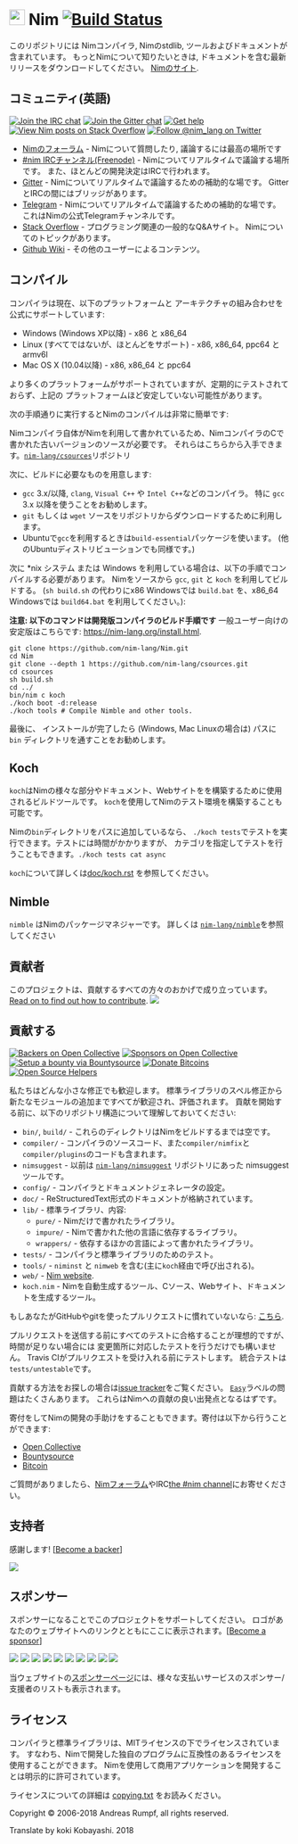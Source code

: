# <img src="https://raw.githubusercontent.com/nim-lang/assets/master/Art/logo-crown.png" height="28px"/> Nim [![Build Status][badge-nim-travisci]][nim-travisci]

このリポジトリには Nimコンパイラ, Nimのstdlib, ツールおよびドキュメントが含まれています。
もっとNimについて知りたいときは, ドキュメントを含む最新リリースをダウンロードしてください。 [Nimのサイト][nim-site].

## コミュニティ(英語)
[![Join the IRC chat][badge-nim-irc]][nim-irc]
[![Join the Gitter chat][badge-nim-gitter]][nim-gitter]
[![Get help][badge-nim-forum-gethelp]][nim-forum]
[![View Nim posts on Stack Overflow][badge-nim-stackoverflow]][nim-stackoverflow-newest]
[![Follow @nim_lang on Twitter][badge-nim-twitter]][nim-twitter]

* [Nimのフォーラム][nim-forum] - Nimについて質問したり, 議論するには最高の場所です
* [#nim IRCチャンネル(Freenode)][nim-irc] - Nimについてリアルタイムで議論する場所です。
  また、ほとんどの開発決定はIRCで行われます。
* [Gitter][nim-gitter] - Nimについてリアルタイムで議論するための補助的な場です。
  GitterとIRCの間にはブリッジがあります。
* [Telegram][nim-telegram] - Nimについてリアルタイムで議論するための補助的な場です。
  これはNimの公式Telegramチャンネルです。
* [Stack Overflow][nim-stackoverflow] - プログラミング関連の一般的なQ&Aサイト。
  Nimについてのトピックがあります。
* [Github Wiki][nim-wiki] - その他のユーザーによるコンテンツ。

## コンパイル
コンパイラは現在、以下のプラットフォームと
アーキテクチャの組み合わせを公式にサポートしています:

  * Windows (Windows XP以降) - x86 と x86_64
  * Linux (すべてではないが、ほとんどをサポート) - x86, x86_64, ppc64 と armv6l
  * Mac OS X (10.04以降) - x86, x86_64 と ppc64

より多くのプラットフォームがサポートされていますが、定期的にテストされておらず、上記の
プラットフォームほど安定していない可能性があります。

次の手順通りに実行するとNimのコンパイルは非常に簡単です:

Nimコンパイラ自体がNimを利用して書かれているため、NimコンパイラのCで書かれた古いバージョンのソースが必要です。
それらはこちらから入手できます。[``nim-lang/csources``][csources-repo]リポジトリ


次に、ビルドに必要なものを用意します:

  * ``gcc`` 3.x/以降, ``clang``, ``Visual C++`` や ``Intel C++``などのコンパイラ。
    特に ``gcc`` 3.x 以降を使うことをお勧めします。
  * ``git`` もしくは ``wget`` ソースをリポジトリからダウンロードするために利用します。
  * Ubuntuで``gcc``を利用するときは``build-essential``パッケージを使います。
    (他のUbuntuディストリビューションでも同様です。) 

次に \*nix システム または Windows を利用している場合は、以下の手順でコンパイルする必要があります。
Nimをソースから ``gcc``, ``git`` と ``koch`` を利用してビルドする。
(``sh build.sh`` の代わりにx86 Windowsでは ``build.bat`` を、x86_64 Windowsでは ``build64.bat`` を利用してください。):

**注意: 以下のコマンドは開発版コンパイラのビルド手順です**
一般ユーザー向けの安定版はこちらです: https://nim-lang.org/install.html.

```
git clone https://github.com/nim-lang/Nim.git
cd Nim
git clone --depth 1 https://github.com/nim-lang/csources.git
cd csources
sh build.sh
cd ../
bin/nim c koch
./koch boot -d:release
./koch tools # Compile Nimble and other tools.
```

最後に、 インストールが完了したら (Windows, Mac  Linuxの場合は) 
パスに ``bin`` ディレクトリを通すことをお勧めします。

## Koch
``koch``はNimの様々な部分やドキュメント、Webサイトをを構築するために使用されるビルドツールです。
``koch``を使用してNimのテスト環境を構築することも可能です。

Nimの``bin``ディレクトリをパスに追加しているなら、
``./koch tests``でテストを実行できます。テストには時間がかかりますが、
カテゴリを指定してテストを行うこともできます。``./koch tests cat async``

``koch``について詳しくは[doc/koch.rst](doc/koch.rst) を参照してください。

## Nimble

``nimble`` はNimのパッケージマネジャーです。 詳しくは
[``nim-lang/nimble``][nimble-repo]を参照してください

## 貢献者

このプロジェクトは、貢献するすべての方々のおかげで成り立っています。 [Read on to find out how to contribute](#contributing).
<a href="https://github.com/nim-lang/Nim/graphs/contributors"><img src="https://opencollective.com/Nim/contributors.svg?width=890" /></a>

## 貢献する
[![Backers on Open Collective](https://opencollective.com/nim/backers/badge.svg)](#backers) [![Sponsors on Open Collective](https://opencollective.com/nim/sponsors/badge.svg)](#sponsors)
[![Setup a bounty via Bountysource][badge-nim-bountysource]][nim-bountysource]
[![Donate Bitcoins][badge-nim-bitcoin]][nim-bitcoin]
[![Open Source Helpers](https://www.codetriage.com/nim-lang/nim/badges/users.svg)](https://www.codetriage.com/nim-lang/nim)

私たちはどんな小さな修正でも歓迎します。
標準ライブラリのスペル修正から新たなモジュールの追加まですべてが歓迎され、評価されます。
貢献を開始する前に、以下のリポジトリ構造について理解しておいてください:

* ``bin/``, ``build/`` - これらのディレクトリはNimをビルドするまでは空です。
* ``compiler/`` - コンパイラのソースコード、また``compiler/nimfix``と``compiler/plugins``のコードも含まれます。
* ``nimsuggest`` - 以前は [``nim-lang/nimsuggest``][nimsuggest-repo] リポジトリにあった nimsuggest ツールです。 
* ``config/`` - コンパイラとドキュメントジェネレータの設定。
* ``doc/`` - ReStructuredText形式のドキュメントが格納されています。
* ``lib/`` - 標準ライブラリ、内容:
    * ``pure/`` - Nimだけで書かれたライブラリ。
    * ``impure/`` - Nimで書かれた他の言語に依存するライブラリ。
    * ``wrappers/`` - 依存するほかの言語によって書かれたライブラリ。
* ``tests/`` - コンパイラと標準ライブラリのためのテスト。
* ``tools/`` - ``niminst`` と ``nimweb`` を含む(主に``koch``経由で呼び出される)。
* ``web/`` - [Nim website][nim-site].
* ``koch.nim`` - Nimを自動生成するツール、Cソース、Webサイト、ドキュメントを生成するツール。

もしあなたがGitHubやgitを使ったプルリクエストに慣れていないなら:
[こちら][pull-request-instructions].

プルリクエストを送信する前にすべてのテストに合格することが理想的ですが、時間が足りない場合には
変更箇所に対応したテストを行うだけでも構いません。
Travis CIがプルリクエストを受け入れる前にテストします。
統合テストは ``tests/untestable``です。

貢献する方法をお探しの場合は[issue tracker][nim-issues]をご覧ください。
 [``Easy``][nim-issues-easy]ラベルの問題はたくさんあります。
これらはNimへの貢献の良い出発点となるはずです。

寄付をしてNimの開発の手助けをすることもできます。寄付は以下から行うことができます:

* [Open Collective](https://opencollective.com/nim)
* [Bountysource][nim-bountysource]
* [Bitcoin][nim-bitcoin]

ご質問がありましたら、[Nimフォーラム][nim-forum]やIRC[the \#nim channel][nim-irc]にお寄せください。


## 支持者

感謝します! [[Become a backer](https://opencollective.com/Nim#backer)]

<a href="https://opencollective.com/Nim#backers" target="_blank"><img src="https://opencollective.com/Nim/backers.svg?width=890"></a>


## スポンサー

スポンサーになることでこのプロジェクトをサポートしてください。 ロゴがあなたのウェブサイトへのリンクとともにここに表示されます。[[Become a sponsor](https://opencollective.com/Nim#sponsor)]

<a href="https://opencollective.com/Nim/sponsor/0/website" target="_blank"><img src="https://opencollective.com/Nim/sponsor/0/avatar.svg"></a>
<a href="https://opencollective.com/Nim/sponsor/1/website" target="_blank"><img src="https://opencollective.com/Nim/sponsor/1/avatar.svg"></a>
<a href="https://opencollective.com/Nim/sponsor/2/website" target="_blank"><img src="https://opencollective.com/Nim/sponsor/2/avatar.svg"></a>
<a href="https://opencollective.com/Nim/sponsor/3/website" target="_blank"><img src="https://opencollective.com/Nim/sponsor/3/avatar.svg"></a>
<a href="https://opencollective.com/Nim/sponsor/4/website" target="_blank"><img src="https://opencollective.com/Nim/sponsor/4/avatar.svg"></a>
<a href="https://opencollective.com/Nim/sponsor/5/website" target="_blank"><img src="https://opencollective.com/Nim/sponsor/5/avatar.svg"></a>
<a href="https://opencollective.com/Nim/sponsor/6/website" target="_blank"><img src="https://opencollective.com/Nim/sponsor/6/avatar.svg"></a>
<a href="https://opencollective.com/Nim/sponsor/7/website" target="_blank"><img src="https://opencollective.com/Nim/sponsor/7/avatar.svg"></a>
<a href="https://opencollective.com/Nim/sponsor/8/website" target="_blank"><img src="https://opencollective.com/Nim/sponsor/8/avatar.svg"></a>
<a href="https://opencollective.com/Nim/sponsor/9/website" target="_blank"><img src="https://opencollective.com/Nim/sponsor/9/avatar.svg"></a>

当ウェブサイトの[スポンサーページ](https://nim-lang.org/sponsors.html)には、様々な支払いサービスのスポンサー/支援者のリストも表示されます。

## ライセンス
コンパイラと標準ライブラリは、MITライセンスの下でライセンスされています。
すなわち、Nimで開発した独自のプログラムに互換性のあるライセンスを使用することができます。
Nimを使用して商用アプリケーションを開発することは明示的に許可されています。

ライセンスについての詳細は [copying.txt](copying.txt) をお読みください。

Copyright © 2006-2018 Andreas Rumpf, all rights reserved.

Translate by koki Kobayashi. 2018

[nim-site]: https://nim-lang.org
[nim-forum]: https://forum.nim-lang.org
[nim-issues]: https://github.com/nim-lang/Nim/issues
[nim-issues-easy]: https://github.com/nim-lang/Nim/labels/Easy
[nim-irc]: https://webchat.freenode.net/?channels=nim
[nim-travisci]: https://travis-ci.org/nim-lang/Nim
[nim-twitter]: https://twitter.com/nim_lang
[nim-stackoverflow]: https://stackoverflow.com/questions/tagged/nim
[nim-stackoverflow-newest]: https://stackoverflow.com/questions/tagged/nim?sort=newest&pageSize=15
[nim-gitter]: https://gitter.im/nim-lang/Nim
[nim-telegram]: https://t.me/nim_lang
[nim-bountysource]: https://www.bountysource.com/teams/nim
[nim-bitcoin]: https://blockchain.info/address/1BXfuKM2uvoD6mbx4g5xM3eQhLzkCK77tJ
[nimble-repo]: https://github.com/nim-lang/nimble
[nimsuggest-repo]: https://github.com/nim-lang/nimsuggest
[csources-repo]: https://github.com/nim-lang/csources
[badge-nim-travisci]: https://img.shields.io/travis/nim-lang/Nim/devel.svg?style=flat-square
[badge-nim-irc]: https://img.shields.io/badge/chat-on_irc-blue.svg?style=flat-square
[badge-nim-gitter]: https://img.shields.io/badge/chat-on_gitter-blue.svg?style=flat-square
[badge-nim-forum-gethelp]: https://img.shields.io/badge/Forum-get%20help-4eb899.svg?style=flat-square
[badge-nim-twitter]: https://img.shields.io/twitter/follow/nim_lang.svg?style=social
[badge-nim-stackoverflow]: https://img.shields.io/badge/stackoverflow-nim_tag-yellow.svg?style=flat-square
[badge-nim-bountysource]: https://img.shields.io/bountysource/team/nim/activity.svg?style=flat-square
[badge-nim-bitcoin]: https://img.shields.io/badge/bitcoin-1BXfuKM2uvoD6mbx4g5xM3eQhLzkCK77tJ-D69134.svg?style=flat-square
[pull-request-instructions]: https://help.github.com/articles/using-pull-requests/
[nim-wiki]: https://github.com/nim-lang/Nim/wiki
